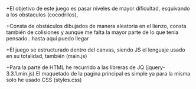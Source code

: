+El objetivo de este juego es pasar niveles de mayor dificultad, esquivando a los obstaculos (cocodrilos), 

+Consta de obstáculos dibujados de manera aleatoria en el lienzo, consta también de colisiones y aunque me falta la mayor parte de lo que tenia pensado...hasta aquí puedo llegar

+El juego se estructurado dentro del canvas, siendo JS el lenguaje usado en su totalidad, también (main.js)

+Para la parte de HTML he recurrido a las libreras de JQ (jquery-3.3.1.min.js)
El maquetado de la pagina principal es simple ya para la misma solo he usado CSS (styles.css)


